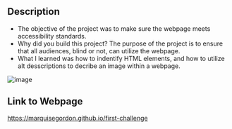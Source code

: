 # <Business-Website-Benefits>

## Description

- The objective of the project was to make sure the webpage meets accessibility standards.
- Why did you build this project? The purpose of the project is to ensure that all audiences, blind or not, can utilize the webpage.
- What I learned was how to indentify HTML elements, and how to utilize alt desscriptions to decribe an image within a webpage.


![image](./assets/images/screenshot.png)

## Link to Webpage
https://marquisegordon.github.io/first-challenge